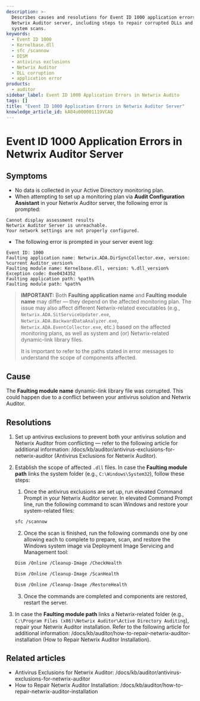 ```yaml
---
description: >-
  Describes causes and resolutions for Event ID 1000 application errors on the
  Netwrix Auditor server, including steps to repair corrupted DLLs and run
  system scans.
keywords:
  - Event ID 1000
  - Kernelbase.dll
  - sfc /scannow
  - DISM
  - antivirus exclusions
  - Netwrix Auditor
  - DLL corruption
  - application error
products:
  - auditor
sidebar_label: Event ID 1000 Application Errors in Netwrix Audito
tags: []
title: "Event ID 1000 Application Errors in Netwrix Auditor Server"
knowledge_article_id: kA04u000001119VCAQ
---
```


# Event ID 1000 Application Errors in Netwrix Auditor Server

## Symptoms

- No data is collected in your Active Directory monitoring plan.
- When attempting to set up a monitoring plan via **Audit Configuration Assistant** in your Netwrix Auditor server, the following error is prompted:

```
Cannot display assessment results
Netwrix Auditor Server is unreachable.
Your network settings are not properly configured.
```

- The following error is prompted in your server event log:

```
Event ID: 1000
Faulting application name: Netwrix.ADA.DirSyncCollector.exe, version: %current Auditor_version%
Faulting module name: Kernelbase.dll, version: %.dll_version%
Exception code: 0xe0434352
Faulting application path: %path%
Faulting module path: %path%
```

> **IMPORTANT:** Both **Faulting application name** and **Faulting module name** may differ — they depend on the affected monitoring plan. The issue may also affect different Netwrix-related executables (e.g., `Netwrix.ADA.SitServiceUpdater.exe`, `Netwrix.ADA.BackwardDataAnalyzer.exe`, `Netwrix.ADA.EventCollector.exe`, etc.) based on the affected monitoring plans, as well as system and (or) Netwrix-related dynamic-link library files.
>
> It is important to refer to the paths stated in error messages to understand the scope of components affected.

## Cause

The **Faulting module name** dynamic-link library file was corrupted. This could happen due to a conflict between your antivirus solution and Netwrix Auditor.

## Resolutions

1. Set up antivirus exclusions to prevent both your antivirus solution and Netwrix Auditor from conflicting — refer to the following article for additional information: /docs/kb/auditor/antivirus-exclusions-for-netwrix-auditor (Antivirus Exclusions for Netwrix Auditor).

2. Establish the scope of affected `.dll` files. In case the **Faulting module path** links the system folder (e.g., `C:\Windows\System32`), follow these steps:

   1. Once the antivirus exclusions are set up, run elevated Command Prompt in your Netwrix Auditor server. In elevated Command Prompt line, run the following command to scan Windows and restore your system-related files:

   ```bash
   sfc /scannow
   ```

   2. Once the scan is finished, run the following commands one by one allowing each to complete to prepare, scan, and restore the Windows system image via Deployment Image Servicing and Management tool:

   ```bash
   Dism /Online /Cleanup-Image /CheckHealth
   ```

   ```bash
   Dism /Online /Cleanup-Image /ScanHealth
   ```

   ```bash
   Dism /Online /Cleanup-Image /RestoreHealth
   ```

   3. Once the commands are completed and components are restored, restart the server.

3. In case the **Faulting module path** links a Netwrix-related folder (e.g., `C:\Program Files (x86)\Netwrix Auditor\Active Directory Auditing`), repair your Netwrix Auditor installation. Refer to the following article for additional information: /docs/kb/auditor/how-to-repair-netwrix-auditor-installation (How to Repair Netwrix Auditor Installation).

## Related articles

- Antivirus Exclusions for Netwrix Auditor: /docs/kb/auditor/antivirus-exclusions-for-netwrix-auditor
- How to Repair Netwrix Auditor Installation: /docs/kb/auditor/how-to-repair-netwrix-auditor-installation

